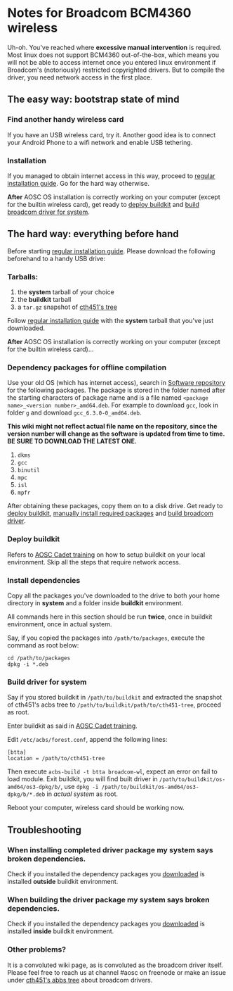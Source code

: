 <!-- TITLE: Installation/AMD64/BCM4360 -->
<!-- SUBTITLE: Notes for AOSC OS Installation on Devices with BCM4360-based Wireless Cards -->

Notes for Broadcom BCM4360 wireless
===============

Uh-oh. You've reached where __excessive manual intervention__ is required. Most linux does not support BCM4360 out-of-the-box, which means you will not be able to access internet once you entered linux environment if Broadcom's (notoriously) restricted copyrighted drivers. But to compile the driver, you need network access in the first place.

## The easy way: bootstrap state of mind

### Find another handy wireless card

If you have an USB wireless card, try it. Another good idea is to connect your Android Phone to a wifi network and enable USB tethering.

### Installation

If you managed to obtain internet access in this way, proceed to [regular installation guide](/users/installation/amd64). Go for the hard way otherwise.

__After__ AOSC OS installation is correctly working on your computer (except for the builtin wireless card), get ready to [deploy buildkit](#deploy-buildkit) and [build broadcom driver for system](#build-driver-for-system).

## The hard way: everything before hand

Before starting [regular installation guide](/users/installation/amd64). Please download the following beforehand to a handy USB drive:

### Tarballs:

1. the __system__ tarball of your choice
2. the __buildkit__ tarball
3. a `tar.gz` snapshot of [cth451's tree](https://github.com/cthbleachbit/back-to-the-abbs)

Follow [regular installation guide](/users/installation/amd64) with the __system__ tarball that you've just downloaded.

__After__ AOSC OS installation is correctly working on your computer  (except for the builtin wireless card)...

### Dependency packages for offline compilation

Use your old OS (which has internet access), search in [Software repository](https://repo.aosc.io/os-amd64/os3-dpkg/) for the following packages. The package is stored in the folder named after the starting characters of package name and is a file named `<package name>_<version number>_amd64.deb`. For example to download `gcc`, look in folder `g` and download `gcc_6.3.0-0_amd64.deb`.

__This wiki might not reflect actual file name on the repository, since the version number will change as the software is updated from time to time. BE SURE TO DOWNLOAD THE LATEST ONE.__

1. `dkms`
2. `gcc`
3. `binutil`
4. `mpc`
5. `isl`
6. `mpfr`

After obtaining these packages, copy them on to a disk drive. Get ready to [deploy buildkit](#deploy-buildkit), [manually install required packages](#install-dependencies) and [build broadcom driver](#build-driver-for-system).

### Deploy buildkit

Refers to [AOSC Cadet training](https://github.com/AOSC-Dev/aosc-os-abbs/wiki/Preparing-Getting-BuildKit) on how to setup buildkit on your local environment. Skip all the steps that require network access.

### Install dependencies

Copy all the packages you've downloaded to the drive to both your home directory in __system__ and a folder inside __buildkit__ environment.

All commands here in this section should be run __twice__, once in buildkit environment, once in actual system.

Say, if you copied the packages into `/path/to/packages`, execute the command as root below:

```
cd /path/to/packages
dpkg -i *.deb
```

### Build driver for system

Say if you stored buildkit in `/path/to/buildkit` and extracted the snapshot of cth451's acbs tree to `/path/to/buildkit/path/to/cth451-tree`, proceed as root.

Enter buildkit as said in [AOSC Cadet training](https://github.com/AOSC-Dev/aosc-os-abbs/wiki/Preparing-Getting-BuildKit).

Edit `/etc/acbs/forest.conf`, append the following lines:

```
[btta]
location = /path/to/cth451-tree
```

Then execute `acbs-build -t btta broadcom-wl`, expect an error on fail to load module. Exit buildkit, you will find built driver in `/path/to/buildkit/os-amd64/os3-dpkg/b/`, use `dpkg -i /path/to/buildkit/os-amd64/os3-dpkg/b/*.deb` in _actual system_ as root.

Reboot your computer, wireless card should be working now.

## Troubleshooting

### When installing completed driver package my system says broken dependencies.

Check if you installed the dependency packages you [downloaded](#dependency-packages-for-offline-compilation) is installed __outside__ buildkit environment.

### When building the driver package my system says broken dependencies.

Check if you installed the dependency packages you [downloaded](#dependency-packages-for-offline-compilation) is installed __inside__ buildkit environment.

### Other problems?

It is a convoluted wiki page, as is convoluted as the broadcom driver itself. Please feel free to reach us at channel #aosc on freenode or make an issue under [cth451's abbs tree](https://github.com/cthbleachbit/back-to-the-abbs) about broadcom drivers.
